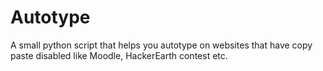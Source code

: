 # Autotype
A small python script that helps you autotype on websites that have copy paste disabled like Moodle, HackerEarth contest etc.
